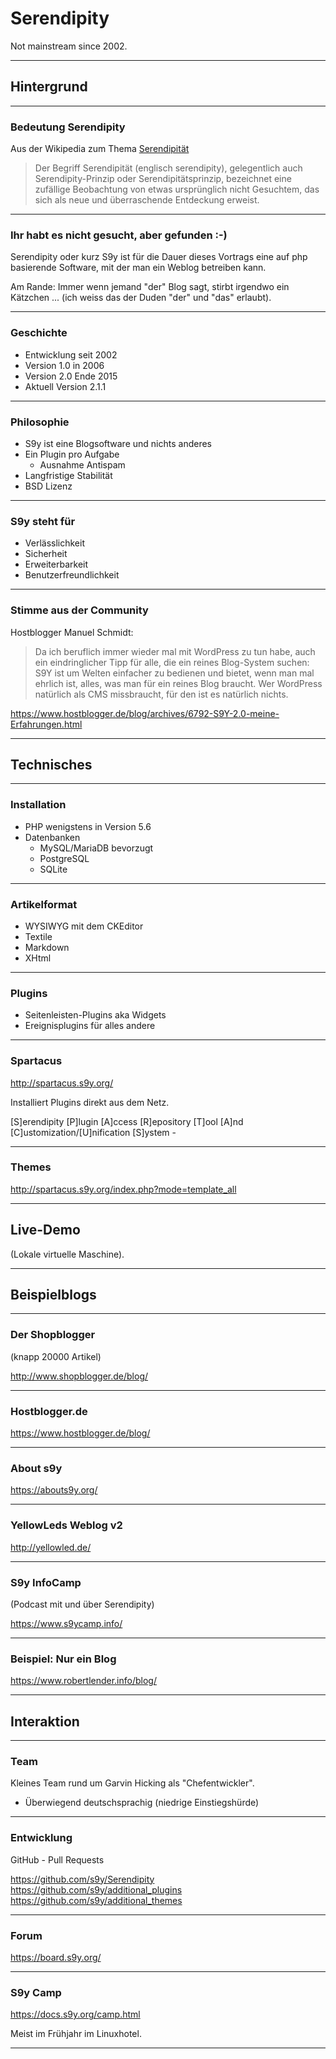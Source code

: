 # Serendipity

Not mainstream since 2002.

---

## Hintergrund

---

### Bedeutung Serendipity

Aus der Wikipedia zum Thema [Serendipität](https://de.wikipedia.org/wiki/Serendipit%C3%A4t)

> Der Begriff Serendipität (englisch serendipity), gelegentlich auch Serendipity-Prinzip oder Serendipitätsprinzip, bezeichnet eine zufällige Beobachtung von etwas ursprünglich nicht Gesuchtem, das sich als neue und überraschende Entdeckung erweist.

---

### Ihr habt es nicht gesucht, aber gefunden :-)

Serendipity oder kurz S9y ist für die Dauer dieses Vortrags eine auf php basierende Software, mit der man ein Weblog betreiben kann.

Am Rande: Immer wenn jemand "der" Blog sagt, stirbt irgendwo ein Kätzchen ... (ich weiss das der Duden "der" und "das" erlaubt).

---

### Geschichte

- Entwicklung seit 2002
- Version 1.0 in 2006
- Version 2.0 Ende 2015
- Aktuell Version 2.1.1

---

### Philosophie

- S9y ist eine Blogsoftware und nichts anderes
- Ein Plugin pro Aufgabe
  - Ausnahme Antispam
- Langfristige Stabilität
- BSD Lizenz

---

### S9y steht für

- Verlässlichkeit
- Sicherheit
- Erweiterbarkeit
- Benutzerfreundlichkeit

---

### Stimme aus der Community

Hostblogger Manuel Schmidt:
> Da ich beruflich immer wieder mal mit WordPress zu tun habe, auch ein eindringlicher Tipp für alle, die ein reines Blog-System suchen: S9Y ist um Welten einfacher zu bedienen und bietet, wenn man mal ehrlich ist, alles, was man für ein reines Blog braucht. Wer WordPress natürlich als CMS missbraucht, für den ist es natürlich nichts.

https://www.hostblogger.de/blog/archives/6792-S9Y-2.0-meine-Erfahrungen.html

---

## Technisches

---

### Installation

- PHP wenigstens in Version 5.6
- Datenbanken
  - MySQL/MariaDB bevorzugt
  - PostgreSQL
  - SQLite

---

### Artikelformat

- WYSIWYG mit dem CKEditor
- Textile
- Markdown
- XHtml

---

### Plugins

- Seitenleisten-Plugins aka Widgets
- Ereignisplugins für alles andere

---

### Spartacus

http://spartacus.s9y.org/

Installiert Plugins direkt aus dem Netz.

[S]erendipity [P]lugin [A]ccess [R]epository [T]ool [A]nd [C]ustomization/[U]nification [S]ystem -

---

### Themes

http://spartacus.s9y.org/index.php?mode=template_all

---

## Live-Demo

(Lokale virtuelle Maschine).

---

## Beispielblogs

---

### Der Shopblogger

(knapp 20000 Artikel)

http://www.shopblogger.de/blog/

---

### Hostblogger.de

https://www.hostblogger.de/blog/

---

### About s9y

https://abouts9y.org/

---

### YellowLeds Weblog v2

http://yellowled.de/

---

### S9y InfoCamp
(Podcast mit und über Serendipity)

https://www.s9ycamp.info/

---

### Beispiel: Nur ein Blog

https://www.robertlender.info/blog/

---

## Interaktion

---

### Team

Kleines Team rund um Garvin Hicking als "Chefentwickler".

- Überwiegend deutschsprachig (niedrige Einstiegshürde)

---

### Entwicklung

GitHub - Pull Requests

https://github.com/s9y/Serendipity
https://github.com/s9y/additional_plugins
https://github.com/s9y/additional_themes

---

### Forum

https://board.s9y.org/

---

### S9y Camp

https://docs.s9y.org/camp.html

Meist im Frühjahr im Linuxhotel.

---
